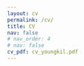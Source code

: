 ```yaml
---
layout: cv
permalink: /cv/
title: CV
nav: false
# nav_order: 4
# nav: false
cv_pdf: cv_youngkil.pdf
---
```


